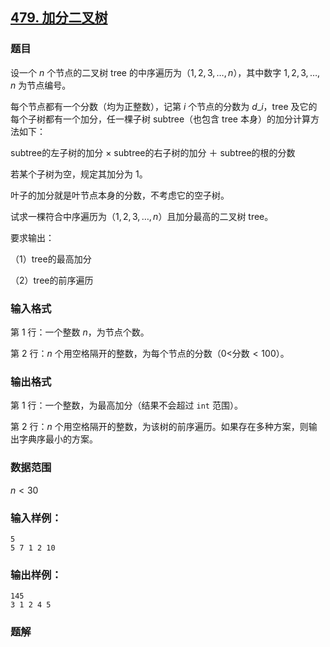 ## [479\. 加分二叉树](https://www.acwing.com/problem/content/481/)

### 题目

设一个 $n$ 个节点的二叉树 tree 的中序遍历为（$1,2,3,…,n$），其中数字 $1,2,3,…,n$ 为节点编号。

每个节点都有一个分数（均为正整数），记第 $i$ 个节点的分数为 $d\_i$，tree 及它的每个子树都有一个加分，任一棵子树 subtree（也包含 tree 本身）的加分计算方法如下：

subtree的左子树的加分 $×$ subtree的右子树的加分 $＋$ subtree的根的分数

若某个子树为空，规定其加分为 $1$。

叶子的加分就是叶节点本身的分数，不考虑它的空子树。

试求一棵符合中序遍历为（$1,2,3,…,n$）且加分最高的二叉树 tree。

要求输出：

（1）tree的最高加分

（2）tree的前序遍历

### 输入格式

第 $1$ 行：一个整数 $n$，为节点个数。

第 $2$ 行：$n$ 个用空格隔开的整数，为每个节点的分数（$0<$分数$<100$）。

### 输出格式

第 $1$ 行：一个整数，为最高加分（结果不会超过 `int` 范围）。

第 $2$ 行：$n$ 个用空格隔开的整数，为该树的前序遍历。如果存在多种方案，则输出字典序最小的方案。

### 数据范围

$n < 30$

### 输入样例：

```
5
5 7 1 2 10
```

### 输出样例：

```
145
3 1 2 4 5
```

### 题解

